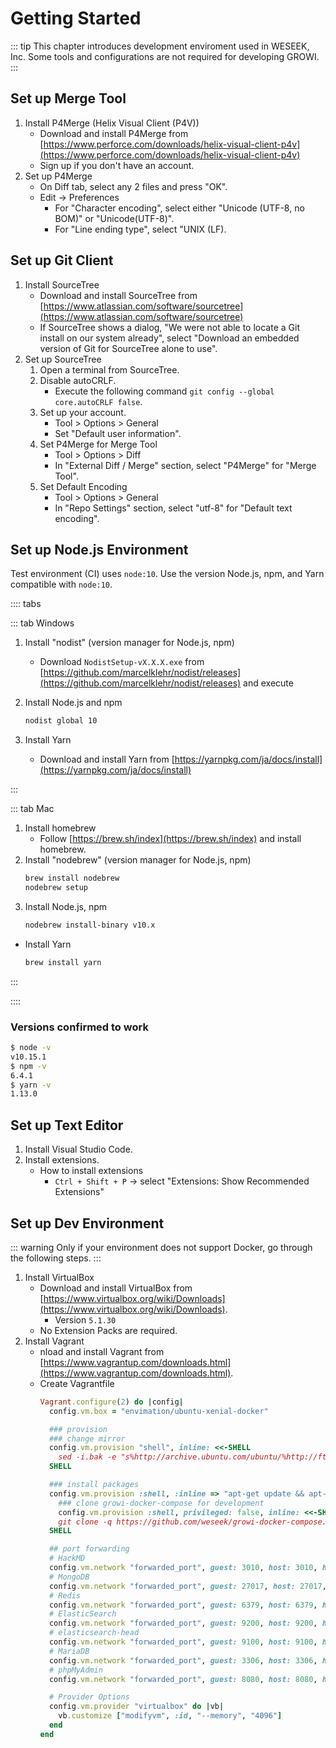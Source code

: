 # Getting Started

::: tip
This chapter introduces development enviroment used in WESEEK, Inc.
Some tools and configurations are not required for developing GROWI.
:::

## Set up Merge Tool

1. Install P4Merge (Helix Visual Client (P4V))
    * Download and install P4Merge from [https://www.perforce.com/downloads/helix-visual-client-p4v](https://www.perforce.com/downloads/helix-visual-client-p4v)
    * Sign up if you don't have an account.
2. Set up P4Merge
    * On Diff tab, select any 2 files and press "OK".
    * Edit -&gt; Preferences
        * For "Character encoding", select either "Unicode (UTF-8, no BOM)" or "Unicode(UTF-8)".
        * For "Line ending type", select "UNIX (LF).

## Set up Git Client

1. Install SourceTree
    * Download and install SourceTree from [https://www.atlassian.com/software/sourcetree](https://www.atlassian.com/software/sourcetree)
    * If SourceTree shows a dialog, "We were not able to locate a Git install on our system already", select "Download an embedded version of Git for SourceTree alone to use".
2. Set up SourceTree
    1. Open a terminal from SourceTree.
    2. Disable autoCRLF.
        * Execute the following command `git config --global core.autoCRLF false`.
    3. Set up your account.
        * Tool &gt; Options &gt; General
        * Set "Default user information".
    4. Set P4Merge for Merge Tool
        * Tool &gt; Options &gt; Diff
        * In "External Diff / Merge" section, select "P4Merge" for "Merge Tool".
    5. Set Default Encoding
        * Tool &gt; Options &gt; General
        * In "Repo Settings" section, select "utf-8" for "Default text encoding".

## Set up Node.js Environment

Test environment (CI) uses `node:10`. Use the version Node.js, npm, and Yarn compatible with `node:10`.

:::: tabs

::: tab Windows

1. Install "nodist" (version manager for Node.js, npm)
    * Download `NodistSetup-vX.X.X.exe` from [https://github.com/marcelklehr/nodist/releases](https://github.com/marcelklehr/nodist/releases) and execute
1. Install Node.js and npm
    ``` cmd
    nodist global 10
    ```

1. Install Yarn

    * Download and install Yarn from [https://yarnpkg.com/ja/docs/install](https://yarnpkg.com/ja/docs/install)

:::

::: tab Mac

1. Install homebrew
    * Follow [https://brew.sh/index](https://brew.sh/index) and install homebrew.
1. Install "nodebrew" (version manager for Node.js, npm)
    ```bash
    brew install nodebrew
    nodebrew setup
    ```
1. Install Node.js, npm
    ```bash
    nodebrew install-binary v10.x
    ```
* Install Yarn
    ```bash
    brew install yarn
    ```
:::

::::

### Versions confirmed to work

```bash
$ node -v
v10.15.1
$ npm -v
6.4.1
$ yarn -v
1.13.0
```

## Set up Text Editor

1. Install Visual Studio Code.
2. Install extensions.
   * How to install extensions
     * `Ctrl + Shift + P` -> select "Extensions: Show Recommended Extensions"

## Set up Dev Environment

::: warning
Only if your environment does not support Docker, go through the following steps.
:::

1. Install  VirtualBox
    * Download and install VirtualBox from [https://www.virtualbox.org/wiki/Downloads](https://www.virtualbox.org/wiki/Downloads).
        * Version `5.1.30`
    * No Extension Packs are required.
2. Install Vagrant
    * nload and install Vagrant from [https://www.vagrantup.com/downloads.html](https://www.vagrantup.com/downloads.html).
    * Create Vagrantfile
        ```ruby
        Vagrant.configure(2) do |config|
          config.vm.box = "envimation/ubuntu-xenial-docker"

          ### provision
          ### change mirror
          config.vm.provision "shell", inline: <<-SHELL
            sed -i.bak -e "s%http://archive.ubuntu.com/ubuntu/%http://ftp.iij.ad.jp/pub/linux/ubuntu/archive/%g" /etc/apt/sources.list
          SHELL

          ### install packages
          config.vm.provision :shell, :inline => "apt-get update && apt-get install -q -y tmux git nano less"
            ### clone growi-docker-compose for development
            config.vm.provision :shell, privileged: false, inline: <<-SHELL
            git clone -q https://github.com/weseek/growi-docker-compose.git growi
          SHELL

          ## port forwarding
          # HackMD
          config.vm.network "forwarded_port", guest: 3010, host: 3010, host_ip: "empty"
          # MongoDB
          config.vm.network "forwarded_port", guest: 27017, host: 27017, host_ip: "127.0.0.1"
          # Redis
          config.vm.network "forwarded_port", guest: 6379, host: 6379, host_ip: "127.0.0.1"
          # ElasticSearch
          config.vm.network "forwarded_port", guest: 9200, host: 9200, host_ip: "127.0.0.1"
          # elasticsearch-head
          config.vm.network "forwarded_port", guest: 9100, host: 9100, host_ip: "127.0.0.1"
          # MariaDB
          config.vm.network "forwarded_port", guest: 3306, host: 3306, host_ip: "127.0.0.1"
          # phpMyAdmin
          config.vm.network "forwarded_port", guest: 8080, host: 8080, host_ip: "127.0.0.1"

          # Provider Options
          config.vm.provider "virtualbox" do |vb|
            vb.customize ["modifyvm", :id, "--memory", "4096"]
          end
        end
        ```
